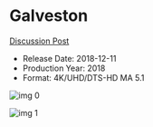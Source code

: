 # Galveston

[Discussion Post](https://www.avsforum.com/threads/bass-eq-for-filtered-movies.2995212/post-57322316)

* Release Date: 2018-12-11
* Production Year: 2018
* Format: 4K/UHD/DTS-HD MA 5.1

![img 0](https://i.imgur.com/8TWebZa.jpg)

![img 1](https://i.imgur.com/LD4EEcP.png)

